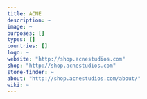 ```yaml
---
title: ACNE
description: ~
image: ~
purposes: []
types: []
countries: []
logo: ~
website: "http://shop.acnestudios.com"
shop: "http://shop.acnestudios.com"
store-finder: ~
about: "http://shop.acnestudios.com/about/"
wiki: ~
---
```

